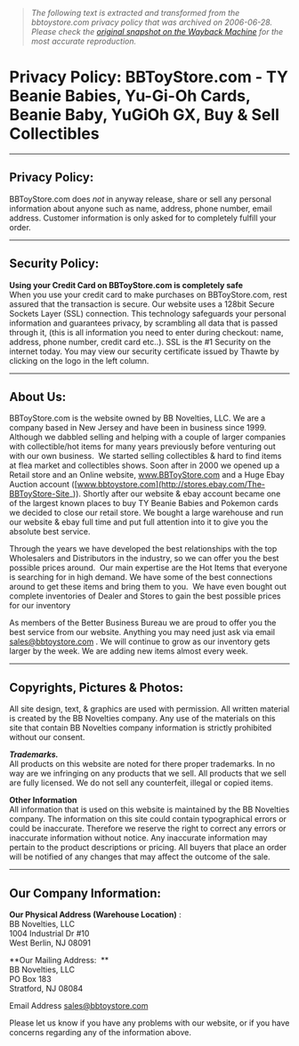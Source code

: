 > *The following text is extracted and transformed from the bbtoystore.com privacy policy that was archived on 2006-06-28. Please check the [original snapshot on the Wayback Machine](https://web.archive.org/web/20060628090514id_/http%3A//www.bbtoystore.com/CS_privacy-collectibles-gift-sale.html%23privacypolicy) for the most accurate reproduction.*

# Privacy Policy: BBToyStore.com - TY Beanie Babies, Yu-Gi-Oh Cards, Beanie Baby, YuGiOh GX, Buy & Sell Collectibles

  


* * *

## Privacy Policy:

BBToyStore.com does _not_ in anyway release, share or sell any personal information about anyone such as name, address, phone number, email address. Customer information is only asked for to completely fulfill your order. 

* * *

## Security Policy:

**Using your Credit Card on BBToyStore.com is completely safe**  
When you use your credit card to make purchases on BBToyStore.com, rest assured that the transaction is secure. Our website uses a 128bit Secure Sockets Layer (SSL) connection. This technology safeguards your personal information and guarantees privacy, by scrambling all data that is passed through it, (this is all information you need to enter during checkout: name, address, phone number, credit card etc..). SSL is the #1 Security on the internet today. You may view our security certificate issued by Thawte by clicking on the logo in the left column.

* * *

## About Us:

BBToyStore.com is the website owned by BB Novelties, LLC. We are a company based in New Jersey and have been in business since 1999. Although we dabbled selling and helping with a couple of larger companies with collectible/hot items for many years previously before venturing out with our own business.  We started selling collectibles & hard to find items at flea market and collectibles shows. Soon after in 2000 we opened up a Retail store and an Online website, www.BBToyStore.com and a Huge Ebay Auction account ([www.bbtoystore.com](http://stores.ebay.com/The-BBToyStore-Site_)). Shortly after our website & ebay account became one of the largest known places to buy TY Beanie Babies and Pokemon cards we decided to close our retail store. We bought a large warehouse and run our website & ebay full time and put full attention into it to give you the absolute best service.  

Through the years we have developed the best relationships with the top Wholesalers and Distributors in the industry, so we can offer you the best possible prices around.  Our main expertise are the Hot Items that everyone is searching for in high demand. We have some of the best connections around to get these items and bring them to you.  We have even bought out complete inventories of Dealer and Stores to gain the best possible prices for our inventory

As members of the Better Business Bureau we are proud to offer you the best service from our website. Anything you may need just ask via email [sales@bbtoystore.com](mailto:sales@bbtoystore.com) . We will continue to grow as our inventory gets larger by the week. We are adding new items almost every week. 

* * *

## Copyrights, Pictures & Photos:

All site design, text, & graphics are used with permission. All written material is created by the BB Novelties company. Any use of the materials on this site that contain BB Novelties company information is strictly prohibited without our consent. 

**_Trademarks._**  
All products on this website are noted for there proper trademarks. In no way are we infringing on any products that we sell. All products that we sell are fully licensed. We do not sell any counterfeit, illegal or copied items.  

**Other Information**  
All information that is used on this website is maintained by the BB Novelties company. The information on this site could contain typographical errors or could be inaccurate. Therefore we reserve the right to correct any errors or inaccurate information without notice. Any inaccurate information may pertain to the product descriptions or pricing. All buyers that place an order will be notified of any changes that may affect the outcome of the sale.  


* * *

## Our Company Information:

**Our Physical Address (Warehouse Location)** :  
BB Novelties, LLC  
1004 Industrial Dr #10  
West Berlin, NJ 08091

**Our Mailing Address:  **  
BB Novelties, LLC  
PO Box 183  
Stratford, NJ 08084

Email Address [sales@bbtoystore.com](mailto:sales@bbtoystore.com)   


Please let us know if you have any problems with our website, or if you have concerns regarding any of the information above. 
